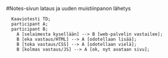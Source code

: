 #Notes-sivun lataus ja uuden muistiinpanon lähetys
```mermaid
  Kaaviotesti TD;
  participant A;
  participant B;
    A [selaimesta kysellään] --> B [web-palvelin vastailee];
    B [eka vastaus/HTML] --> A [odotellaan lisää];
    B [toka vastaus/CSS] --> A [odotellaan vielä];  
    B [kolmas vastaus/JS] --> A [ok, nyt avataan sivu];

```
